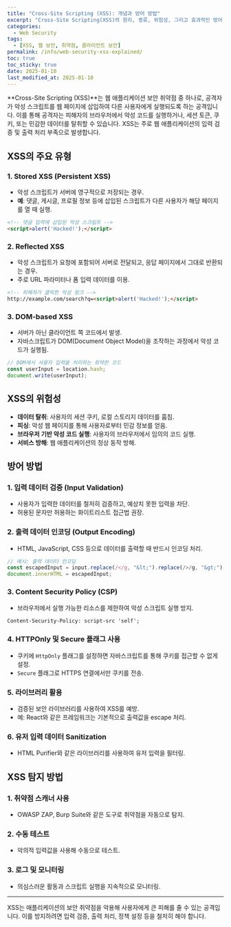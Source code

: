 ```yaml
---
title: "Cross-Site Scripting (XSS): 개념과 방어 방법"
excerpt: "Cross-Site Scripting(XSS)의 원리, 종류, 위험성, 그리고 효과적인 방어 방법에 대해 알아봅니다."
categories:
  - Web Security
tags:
  - [XSS, 웹 보안, 취약점, 클라이언트 보안]
permalink: /info/web-security-xss-explained/
toc: true
toc_sticky: true
date: 2025-01-10
last_modified_at: 2025-01-10
---
```


**Cross-Site Scripting (XSS)**는 웹 애플리케이션 보안 취약점 중 하나로, 공격자가 악성 스크립트를 웹 페이지에 삽입하여 다른 사용자에게 실행되도록 하는 공격입니다. 이를 통해 공격자는 피해자의 브라우저에서 악성 코드를 실행하거나, 세션 토큰, 쿠키, 또는 민감한 데이터를 탈취할 수 있습니다. XSS는 주로 웹 애플리케이션의 입력 검증 및 출력 처리 부족으로 발생합니다.

## XSS의 주요 유형

### 1. Stored XSS (Persistent XSS)
- 악성 스크립트가 서버에 영구적으로 저장되는 경우.
- **예**: 댓글, 게시글, 프로필 정보 등에 삽입된 스크립트가 다른 사용자가 해당 페이지를 열 때 실행.

```html
<!-- 댓글 입력에 삽입된 악성 스크립트 -->
<script>alert('Hacked!');</script>
```

### 2. Reflected XSS
- 악성 스크립트가 요청에 포함되어 서버로 전달되고, 응답 페이지에서 그대로 반환되는 경우.
- 주로 URL 파라미터나 폼 입력 데이터를 이용.

```html
<!-- 피해자가 클릭한 악성 링크 -->
http://example.com/search?q=<script>alert('Hacked!');</script>
```

### 3. DOM-based XSS
- 서버가 아닌 클라이언트 쪽 코드에서 발생.
- 자바스크립트가 DOM(Document Object Model)을 조작하는 과정에서 악성 코드가 실행됨.

```javascript
// DOM에서 사용자 입력을 처리하는 취약한 코드
const userInput = location.hash;
document.write(userInput);
```

## XSS의 위험성

- **데이터 탈취**: 사용자의 세션 쿠키, 로컬 스토리지 데이터를 훔침.
- **피싱**: 악성 웹 페이지를 통해 사용자로부터 민감 정보를 얻음.
- **브라우저 기반 악성 코드 실행**: 사용자의 브라우저에서 임의의 코드 실행.
- **서비스 방해**: 웹 애플리케이션의 정상 동작 방해.

## 방어 방법

### 1. 입력 데이터 검증 (Input Validation)
- 사용자가 입력한 데이터를 철저히 검증하고, 예상치 못한 입력을 차단.
- 허용된 문자만 허용하는 화이트리스트 접근법 권장.

### 2. 출력 데이터 인코딩 (Output Encoding)
- HTML, JavaScript, CSS 등으로 데이터를 출력할 때 반드시 인코딩 처리.

```javascript
// 예시: 출력 데이터 인코딩
const escapedInput = input.replace(/</g, "&lt;").replace(/>/g, "&gt;");
document.innerHTML = escapedInput;
```

### 3. Content Security Policy (CSP)
- 브라우저에서 실행 가능한 리소스를 제한하여 악성 스크립트 실행 방지.

```http
Content-Security-Policy: script-src 'self';
```

### 4. HTTPOnly 및 Secure 플래그 사용
- 쿠키에 `HttpOnly` 플래그를 설정하면 자바스크립트를 통해 쿠키를 접근할 수 없게 설정.
- `Secure` 플래그로 HTTPS 연결에서만 쿠키를 전송.

### 5. 라이브러리 활용
- 검증된 보안 라이브러리를 사용하여 XSS를 예방.
- 예: React와 같은 프레임워크는 기본적으로 출력값을 escape 처리.

### 6. 유저 입력 데이터 Sanitization
- HTML Purifier와 같은 라이브러리를 사용하여 유저 입력을 필터링.

## XSS 탐지 방법

### 1. 취약점 스캐너 사용
- OWASP ZAP, Burp Suite와 같은 도구로 취약점을 자동으로 탐지.

### 2. 수동 테스트
- 악의적 입력값을 사용해 수동으로 테스트.

### 3. 로그 및 모니터링
- 의심스러운 활동과 스크립트 실행을 지속적으로 모니터링.

---

XSS는 애플리케이션의 보안 취약점을 악용해 사용자에게 큰 피해를 줄 수 있는 공격입니다. 이를 방지하려면 입력 검증, 출력 처리, 정책 설정 등을 철저히 해야 합니다.
